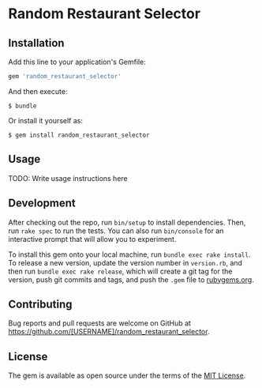 # Random Restaurant Selector

## Installation

Add this line to your application's Gemfile:

```ruby
gem 'random_restaurant_selector'
```

And then execute:

    $ bundle

Or install it yourself as:

    $ gem install random_restaurant_selector

## Usage

TODO: Write usage instructions here

## Development

After checking out the repo, run `bin/setup` to install dependencies. Then, run `rake spec` to run the tests. You can also run `bin/console` for an interactive prompt that will allow you to experiment.

To install this gem onto your local machine, run `bundle exec rake install`. To release a new version, update the version number in `version.rb`, and then run `bundle exec rake release`, which will create a git tag for the version, push git commits and tags, and push the `.gem` file to [rubygems.org](https://rubygems.org).

## Contributing

Bug reports and pull requests are welcome on GitHub at https://github.com/[USERNAME]/random_restaurant_selector.

## License

The gem is available as open source under the terms of the [MIT License](http://opensource.org/licenses/MIT).
